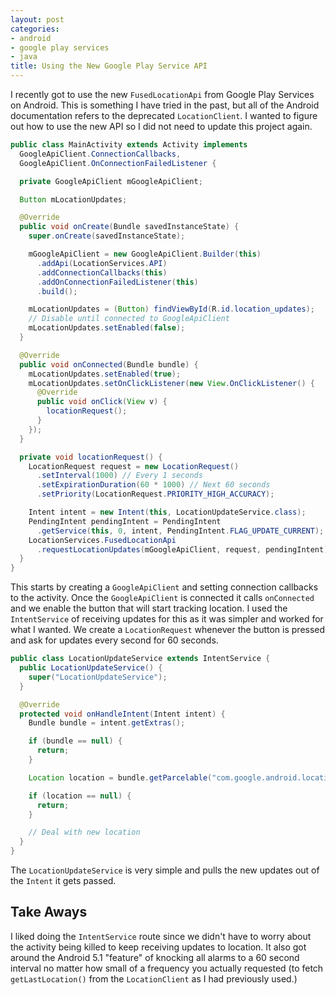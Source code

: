 ```yaml
---
layout: post
categories:
- android
- google play services
- java
title: Using the New Google Play Service API
---
```


I recently got to use the new `FusedLocationApi` from Google Play Services on Android. This is something I have tried in the past, but all of the Android documentation refers to the deprecated `LocationClient`. I wanted to figure out how to use the new API so I did not need to update this project again.

```java
public class MainActivity extends Activity implements
  GoogleApiClient.ConnectionCallbacks,
  GoogleApiClient.OnConnectionFailedListener {

  private GoogleApiClient mGoogleApiClient;

  Button mLocationUpdates;

  @Override
  public void onCreate(Bundle savedInstanceState) {
    super.onCreate(savedInstanceState);

    mGoogleApiClient = new GoogleApiClient.Builder(this)
      .addApi(LocationServices.API)
      .addConnectionCallbacks(this)
      .addOnConnectionFailedListener(this)
      .build();

    mLocationUpdates = (Button) findViewById(R.id.location_updates);
    // Disable until connected to GoogleApiClient
    mLocationUpdates.setEnabled(false);
  }

  @Override
  public void onConnected(Bundle bundle) {
    mLocationUpdates.setEnabled(true);
    mLocationUpdates.setOnClickListener(new View.OnClickListener() {
      @Override
      public void onClick(View v) {
        locationRequest();
      }
    });
  }

  private void locationRequest() {
    LocationRequest request = new LocationRequest()
      .setInterval(1000) // Every 1 seconds
      .setExpirationDuration(60 * 1000) // Next 60 seconds
      .setPriority(LocationRequest.PRIORITY_HIGH_ACCURACY);

    Intent intent = new Intent(this, LocationUpdateService.class);
    PendingIntent pendingIntent = PendingIntent
      .getService(this, 0, intent, PendingIntent.FLAG_UPDATE_CURRENT);
    LocationServices.FusedLocationApi
      .requestLocationUpdates(mGoogleApiClient, request, pendingIntent);
  }
}
```

This starts by creating a `GoogleApiClient` and setting connection callbacks to the activity. Once the `GoogleApiClient` is connected it calls `onConnected` and we enable the button that will start tracking location. I used the `IntentService` of receiving updates for this as it was simpler and worked for what I wanted. We create a `LocationRequest` whenever the button is pressed and ask for updates every second for 60 seconds.

```java
public class LocationUpdateService extends IntentService {
  public LocationUpdateService() {
    super("LocationUpdateService");
  }

  @Override
  protected void onHandleIntent(Intent intent) {
    Bundle bundle = intent.getExtras();

    if (bundle == null) {
      return;
    }

    Location location = bundle.getParcelable("com.google.android.location.LOCATION");

    if (location == null) {
      return;
    }

    // Deal with new location
  }
}
```

The `LocationUpdateService` is very simple and pulls the new updates out of the `Intent` it gets passed.

## Take Aways

I liked doing the `IntentService` route since we didn't have to worry about the activity being killed to keep receiving updates to location. It also got around the Android 5.1 "feature" of knocking all alarms to a 60 second interval no matter how small of a frequency you actually requested (to fetch `getLastLocation()` from the `LocationClient` as I had previously used.)
